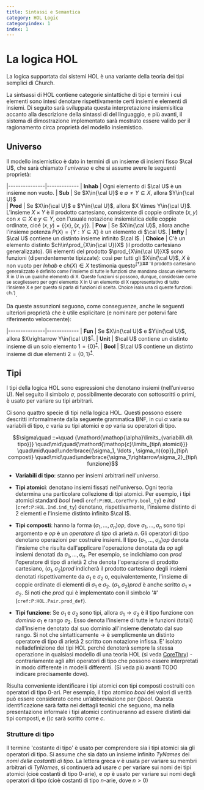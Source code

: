 ```yaml
---
title: Sintassi e Semantica
category: HOL Logic
categoryindex: 1
index: 1
---
```


# La logica HOL

La logica supportata dai sistemi HOL è una variante della teoria dei tipi semplici di Church. 

La sintsassi di HOL contiene categorie sintattiche di tipi e termini i cui elementi sono
intesi denotare rispettivamente certi insiemi e elementi di insiemi. Di seguito sarà sviluppata questa interpretazione insiemisitica accanto alla descrizione della sintassi di del linguaggio, e più avanti, il sistema di dimostrazione implementato sarà mostrato essere valido per il ragionamento circa proprietà del modello insiemistico.

## Universo

Il modello insiemistico è dato in termini di un insieme di insiemi fisso $\cal U$, che sarà chiamato l'*universo* e che si assume avere le seguenti proprietà:

|---------------|-------------
| **Inhab**     | Ogni elemento di $\cal U$ è un insieme non vuoto.
| **Sub**       | Se $X\in{\cal U}$ e $\emptyset\not=Y\subseteq X$, allora $Y\in{\cal U}$  
| **Prod**      | Se $X\in{\cal U}$ e $Y\in{\cal U}$, allora $X \times Y\in{\cal U}$. L'insieme $X\times Y$ è il prodotto cartesiano, consistente di coppie ordinate $(x,y)$ con $x\in X$ e $y\in Y$, con l'usuale notazione insiemistica delle coppie ordinate, cioé $(x,y)=\{\{x\},\{x,y\}\}$.
| **Pow**       | Se $X\in{\cal U}$, allora anche l'insieme potenza $P(X)=\{Y:Y\subseteq X\}$ è un elemento di $\cal U$.
| **Infty**     | $\cal U$ contiene un distinto insieme infinito $\cal I$.
| **Choice**    | C'è un elemento distinto $ch\in\prod_{X\in{\cal U}}X$ (il prodotto cartesiano generalizzato). Gli elementi del prodotto $\prod_{X\in{\cal U}}X$ sono funzioni (dipendentemente tipizzate): così per tutti gli $X\in{\cal U}$, $X$ è non vuoto per *Inhab* e $ch(X)\in X$ testimonia questo<sup>[†](## 'Il prodotto cartesiano generalizzato  è definito come l'insieme di tutte le funzioni che mandano ciascun elemento X in U in un qualche elemento di X. Queste funzioni si possono, dunque, considerare come se scegliessero per ogni elemento X in U un elemento di X rappresentativo di tutto l'insieme X e per questo si parla di funzioni di scelta. Choice isola una di queste funzioni: ch.')</sup>.

Da queste assunzioni seguono, come conseguenze, anche le seguenti ulteriori proprietà che è utile esplicitare (e nominare per potervi fare riferimento velocemente):

|---------------|-------------
| **Fun**       | Se $X\in{\cal U}$ e $Y\in{\cal U}$, allora $X\rightarrow Y\in{\cal U}$<sup>[†](## 'Nella teoria degli insiemi le funzioni sono identificate dai loro grafi, che sono certi insiemi di coppie ordinate. Cosı̀ l’insieme X -> Y di tutte le funzioni da un insieme X a un insieme Y è un sottoinsieme di P(X × Y); ed è un insieme non vuoto quando Y non è vuoto. Cosı̀ Sub, Prod e Pow insieme implicano che U soddisfi la proprietà Fun.')</sup>. 
| **Unit**      | $\cal U$ contiene un distinto insieme di un solo elemento $1=\{0\}$<sup>[†](## 'Iterando Prod, si ottiene che il prodotto cartesiano di qualsiasi numero finito, diverso da zero, di insiemi in U è ancora in U. U contiene anche il prodotto cartesiano di nessun insieme, il che equivale a dire che contiene un insieme di un unico elemento (in virtù di Sub applicato a qualsiasi insieme in U e Infty garantisce che ce n’è uno); per precisione, Unit isola un particolare insieme di un solo elemento.')</sup>.
| **Bool**      | $\cal U$ contiene un distinto insieme di due elementi $2=\{0,1\}$<sup>[†](## 'Analogamente a Unit, a causa di Sub e Infty, U contiene insiemi di due elementi, uno dei quali viene isolato.')</sup>.

## Tipi

I tipi della logica HOL sono espressioni che denotano insiemi (nell’universo U). Nel seguito il simbolo $\sigma$, possibilmente decorato con sottoscritti o primi, è usato per variare su tipi arbitrari.

Ci sono quattro specie di tipi nella logica HOL. Questi possono essere descritti informalmente dalla seguente grammatica BNF, in cui $\alpha$ varia su variabili di tipo, $c$ varia su tipi atomici e $op$ varia su operatori di tipo.

$$\sigma\quad ::=\quad {\mathord{\mathop{\alpha}\limits_{variabili\ di\ tipo}}}
        \quad\mid\quad{\mathord{\mathop{c}\limits_{tipi\ atomici}}}
        \quad\mid\quad\underbrace{(\sigma_1, \ldots , \sigma_n){op}}_{tipi\ composti}
        \quad\mid\quad\underbrace{\sigma_1\rightarrow\sigma_2}_{tipi\ funzione}$$

* **Variabili di tipo**: stanno per insiemi arbitrari nell'universo.

* **Tipi atomici**: denotano insiemi fissati nell'universo. Ogni teoria determina una particolare collezione di tipi atomici. Per esempio, i tipi atomici standard $bool$ (vedi `cref:P:HOL.CoreThry.bool_ty`) e $ind$ (`cref:P:HOL.Ind.ind_ty`) denotano, rispettivamente, l'insieme distinto di $2$ elementi e l'insieme distinto infinito $\cal I$.

* **Tipi composti**: hanno la forma $(\sigma_1, \ldots, \sigma_n)op$, dove $\sigma_1, \ldots, \sigma_n$ sono tipi argomento e $op$ è un *operatore di tipo* di arietà $n$. Gli operatori di tipo denotano operazioni per costruire insiemi. Il tipo $(\sigma_1, \ldots, \sigma_n)op$ denota l'insieme che risulta dall'applicare l'operazione denotata da $op$ agli insiemi denotati da $\sigma_1, \ldots, \sigma_n$. Per esempio, se indichiamo con $prod$ l'operatore di tipo di arietà $2$ che denota l'operazione di prodotto cartesiano, $(\sigma_1, \sigma_2)prod$ indicherà il prodotto cartesiano degli insiemi denotati rispettivamente da $\sigma_1$ e $\sigma_2$ o, equivalentemente, l'insieme di coppie ordinate di elementi di $\sigma_1$ e $\sigma_2$. $(\sigma_1, \sigma_2)prod$ è anche scritto $\sigma_1 \times \sigma_2$. Si noti che $prod$ qui è implementato con il simbolo '#' (`cref:P:HOL.Pair.prod_def`).

* **Tipi funzione**: Se $\sigma_1$ e $\sigma_2$ sono tipi, allora $\sigma_1 \rightarrow \sigma_2$ è il tipo funzione con *dominio* $\sigma_1$ e rango $\sigma_2$. Esso denota l'insieme di tutte le funzioni (totali) dall'insieme denotato dal suo dominio all'insieme denotato dal suo rango. Si not che sintatticamente $\rightarrow$ è semplicmente un distinto operatore di tipo di arietà $2$ scritto con notazione infissa. E' isolato nelladefinizione dei tipi HOL perché denoterà sempre la stessa operazione in qualsiasi modello di una teoria HOL (si veda [CoreThry](https://github.com/domasin/nholz/blob/master/src/CoreThry.fs#L41)) - contrariamente agli altri operatori di tipo che possono essere interpretati in modo differente in modelli differenti. (Si veda più avanti TODO indicare precisamente dove).

Risulta conveniente identificare i tipi atomici con tipi composti costruiti con operatori di tipo $0$-ari. Per esempio, il tipo atomico $bool$ dei valori di verità può essere considerato come un’abbreviazione per $()bool$. Questa identificazione sarà fatta nei dettagli tecnici che seguono, ma nella presentazione informale i tipi atomici continueranno ad essere distinti dai tipi composti, e $()c$ sarà scritto come $c$.

### Strutture di tipo

Il termine 'costante di tipo' è usato per comprendere sia i tipi atomici sia gli operatori di tipo. Si assume che sia dato un insieme infinito $TyNames$ dei *nomi delle costantti di tipo*. La lettera greca $v$ è usata per variare su membri arbitrari di $TyNames$, si continuerà ad usare $c$ per variare sui nomi dei tipi atomici (cioè costanti di tipo $0$-arie), e $op$ è usato per variare sui nomi degli operatori di tipo (cioè costanti di tipo $n$-arie, dove $n > 0$)
